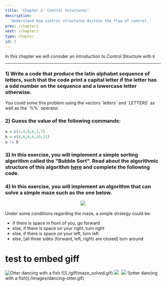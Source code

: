 ```yaml
---
title: 'Chapter 2: Control Structures'
description:
  'Understand how control structures dictate the flow of control.'
prev: /chapter1
next: /chapter3
type: chapter
id: 2
---
```



<exercise id="1" title="General Information">

In this chapter we will consider an introduction to Control Structure with `R`

</exercise>

<exercise id="2" title="A simple example of control structures" type = "slides">

<slides source="chapter2_01">
</slides>


</exercise>

<exercise id="3" title="Logical operators" type = "slides">

<slides source="chapter2_02">
</slides>

</exercise>

<exercise id = "4" title ="If/else statement" type = "slides">

<slides source="chapter2_03">
</slides>

</exercise>

<exercise id = "5" title ="Logical operators and If/else statement: Exercises" type = "slides">

---

### 1) Write a code that produce the latin alphabet sequence of letters, such that the code print a capital letter if the letter has a odd number on the sequence and a lowercase letter otherwise.

<codeblock id="02_02">
You could solve this problem using the vectors `letters` and `LETTERS` as well as the `%%` operator.
</codeblock>

### 2) Guess the value of the following commands:

```r
a = c(1,4,8,6,3,7)
b = c(6,8,9,6,10,11)
a != b
```

<choice id="1">
<opt text="<code>[1] FALSE</code>" >
</opt>
<opt text="<code>[1] FALSE FALSE FALSE  TRUE FALSE FALSE </code>"  >
</opt>
<opt text="<code>[1] TRUE</code>" >
</opt>
<opt text="<code>[1]  TRUE  TRUE  TRUE FALSE  TRUE  TRUE</code>" correct="true">
</opt>
</choice>

### 3) In this exercise, you will implement a simple sorting algorithm called the "Bubble Sort". Read about the algorithmic structure of this algorithm [here](https://en.wikipedia.org/wiki/Bubble_sort) and complete the following code. 

<codeblock id="02_04">

</codeblock>

### 4) In this exercise, you will implement an algorithm that can solve a simple maze such as the one below.

<div style="text-align:center">
<img src="little_maze.jpg" alt=" " width="25%">
</div>

Under some conditions regarding the maze, a simple strategy could be:

- if there is space in front of you, go forward
- else, if there is space on your right, turn right
- else, if there is space on your left, turn left
- else, [all three sides (forward, left, right) are closed] turn around




<codeblock id="02_03">

</codeblock>



# test to embed giff
<img src={maze_solved.gif} alt="Otter dancing with a fish" />
![](./giff/maze_solved.gif)
<img src="maze_solved.gif" alt=" " width="25%">
<img src=”./giff/maze_solved.gif” alt="" />
<img src="maze_solved.gif" />
![otter dancing with a fish](./images/dancing-otter.gif)

</exercise>

